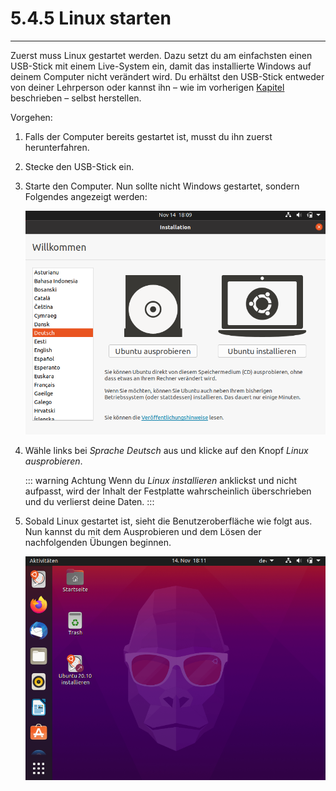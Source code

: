 # 5.4.5 Linux starten
---

Zuerst muss Linux gestartet werden. Dazu setzt du am einfachsten einen USB-Stick mit einem Live-System ein, damit das installierte Windows auf deinem Computer nicht verändert wird. Du erhältst den USB-Stick entweder von deiner Lehrperson oder kannst ihn – wie im vorherigen [Kapitel](?page=../4-install%2FREADME) beschrieben – selbst herstellen.

Vorgehen:

1. Falls der Computer bereits gestartet ist, musst du ihn zuerst herunterfahren.
2. Stecke den USB-Stick ein.
3. Starte den Computer. Nun sollte nicht Windows gestartet, sondern Folgendes angezeigt werden:

   ![Ubuntu-Startbildschirm](./ubuntu-boot2.png)
4. Wähle links bei _Sprache_ _Deutsch_ aus und klicke auf den Knopf _Linux ausprobieren_.

   ::: warning Achtung
   Wenn du _Linux installieren_ anklickst und nicht aufpasst, wird der Inhalt der Festplatte wahrscheinlich überschrieben und du verlierst deine Daten.
   :::

5. Sobald Linux gestartet ist, sieht die Benutzeroberfläche wie folgt aus. Nun kannst du mit dem Ausprobieren und dem Lösen der nachfolgenden Übungen beginnen.

   ![Ubuntu-Benutzeroberfläche](./ubuntu-homescreen.png)
